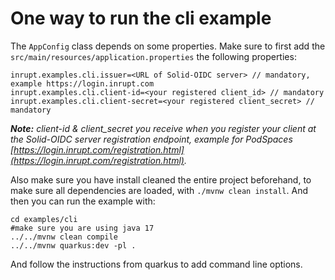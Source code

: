 # One way to run the cli example

The `AppConfig` class depends on some properties. Make sure to first add the `src/main/resources/application.properties` the following properties:

```
inrupt.examples.cli.issuer=<URL of Solid-OIDC server> // mandatory, example https://login.inrupt.com
inrupt.examples.cli.client-id=<your registered client_id> // mandatory
inrupt.examples.cli.client-secret=<your registered client_secret> // mandatory
```

_**Note:** client-id & client_secret you receive when you register your client at the Solid-OIDC server registration endpoint, example for PodSpaces [https://login.inrupt.com/registration.html](https://login.inrupt.com/registration.html)._

Also make sure you have install cleaned the entire project beforehand, to make sure all dependencies are loaded, with  `./mvnw clean install`.
And then you can run the example with:

```
cd examples/cli
#make sure you are using java 17
../../mvnw clean compile
../../mvnw quarkus:dev -pl .
```

And follow the instructions from quarkus to add command line options.